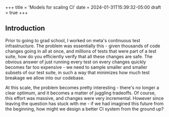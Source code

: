 +++
title = 'Models for scaling CI'
date = 2024-01-31T15:39:32-05:00
draft = true
+++

## Introduction 

Prior to going to grad school, I worked on meta's continuous test infrastructure. The problem was essentially this - given thousands of code changes going in all at once, and millions of tests that were part of a test suite, how do you efficiently verify that all these changes are safe. The obvious answer of just running every test on every changes quickly becomes far too expensive - we need to sample smaller and smaller subsets of our test suite, in such a way that minimizes how much test breakage we allow into our codebase. 

At this scale, the problem becomes pretty interesting - there's no longer a clear optimum, and it becomes a matter of juggling tradeoffs. Of course, this effort was massive, and changes were very incremental. However since leaving the question has stuck with me - if we had imagined this future from the beginning, how might we design a better CI system from the ground up? 





